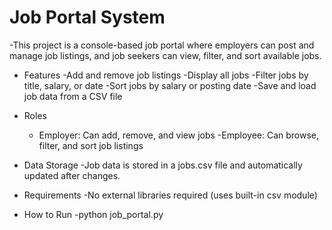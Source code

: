 # Job Portal System
 -This project is a console-based job portal where employers can post and manage job listings, and job seekers can view, filter, and sort available jobs.

- Features
   -Add and remove job listings
   -Display all jobs
   -Filter jobs by title, salary, or date
   -Sort jobs by salary or posting date
   -Save and load job data from a CSV file

- Roles
    - Employer: Can add, remove, and view jobs
    -Employee: Can browse, filter, and sort job listings

- Data Storage
     -Job data is stored in a jobs.csv file and automatically updated after changes.

- Requirements
    -No external libraries required (uses built-in csv module)

- How to Run
  -python job_portal.py
